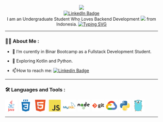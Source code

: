 
<div align="center">
<img src="https://media.giphy.com/media/M9gbBd9nbDrOTu1Mqx/giphy.gif" width="100"/>
<div id="badges">
  <a href="https://www.linkedin.com/in/andhika-rizky/">
    <img src="https://img.shields.io/badge/LinkedIn-blue?style=for-the-badge&logo=linkedin&logoColor=white" alt="LinkedIn Badge"/>
  </a>
</div>
I am an Undergraduate Student Who Loves Backend Development <img src="https://media.giphy.com/media/WUlplcMpOCEmTGBtBW/giphy.gif" width="30"> from Indonesia.
<a href="https://git.io/typing-svg">
  <img src="https://readme-typing-svg.herokuapp.com?font=montserrat&weight=700&size=25&pause=1000&color=00F726&center=true&vCenter=true&width=435&lines=Andhika+Rizky+Repository" alt="Typing SVG"/>
</a>
</div>


---
### :woman_technologist: About Me :
- :telescope: I’m curently in Binar Bootcamp as a Fullstack Development Student.

- :seedling: Exploring Kotlin and Python.

- :mailbox:How to reach me: [![Linkedin Badge](https://img.shields.io/badge/-andhika-blue?style=flat&logo=Linkedin&logoColor=white)]([your-linkedin-url](https://www.linkedin.com/in/andhika-rizky/)https://www.linkedin.com/in/andhika-rizky/)
---


### :hammer_and_wrench: Languages and Tools :

<div>
  <img src="https://github.com/devicons/devicon/blob/master/icons/java/java-original-wordmark.svg" title="Java" alt="Java" width="40" height="40"/>&nbsp;
  <img src="https://github.com/devicons/devicon/blob/master/icons/css3/css3-plain-wordmark.svg"  title="CSS3" alt="CSS" width="40" height="40"/>&nbsp;
  <img src="https://github.com/devicons/devicon/blob/master/icons/html5/html5-original.svg" title="HTML5" alt="HTML" width="40" height="40"/>&nbsp;
  <img src="https://github.com/devicons/devicon/blob/master/icons/javascript/javascript-original.svg" title="JavaScript" alt="JavaScript" width="40" height="40"/>&nbsp;
  <img src="https://github.com/devicons/devicon/blob/master/icons/mysql/mysql-original-wordmark.svg" title="MySQL"  alt="MySQL" width="40" height="40"/>&nbsp;
  <img src="https://github.com/devicons/devicon/blob/master/icons/nodejs/nodejs-original-wordmark.svg" title="NodeJS" alt="NodeJS" width="40" height="40"/>&nbsp;
  <img src="https://github.com/devicons/devicon/blob/master/icons/git/git-original-wordmark.svg" title="Git" **alt="Git" width="40" height="40"/>
  <img src="https://github.com/devicons/devicon/blob/master/icons/googlecloud/googlecloud-original.svg" title="Git" **alt="Git" width="40" height="40"/>
  <img src="https://github.com/devicons/devicon/blob/master/icons/python/python-original.svg" title="Git" **alt="Git" width="40" height="40"/>
  <img src="https://github.com/devicons/devicon/blob/master/icons/go/go-original.svg" title="Git" **alt="Git" width="40" height="40"/>
</div>

---


